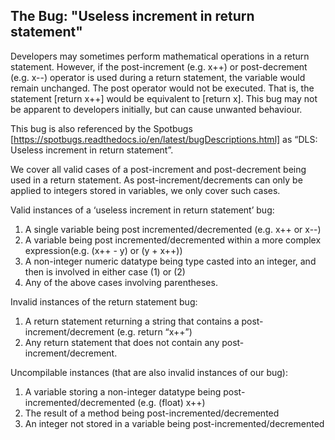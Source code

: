 

## The Bug: "Useless increment in return statement"

Developers may sometimes perform mathematical operations in a return statement. However, if the post-increment (e.g. x++) or post-decrement (e.g. x--) operator is used during a return statement, the variable would remain unchanged. The post operator would not be executed. That is, the statement [return x++] would be equivalent to [return x]. This bug may not be apparent to developers initially, but can cause unwanted behaviour.

This bug is also referenced by the Spotbugs [https://spotbugs.readthedocs.io/en/latest/bugDescriptions.html] as “DLS: Useless increment in return statement”.

We cover all valid cases of a post-increment and post-decrement being used in a return statement. As post-increment/decrements can only be applied to integers stored in variables, we only cover such cases. 

Valid instances of a ‘useless increment in return statement’ bug:
1. A single variable being post incremented/decremented (e.g. x++ or x--)
2. A variable being post incremented/decremented within a more complex expression(e.g. (x++ - y) or (y + x++))
3. A non-integer numeric datatype being type casted into an integer, and then is involved in either case (1) or (2)
4. Any of the above cases involving parentheses. 

Invalid instances of the return statement bug:
1. A return statement returning a string that contains  a post-increment/decrement (e.g. return “x++”)
2. Any return statement that does not contain any post-increment/decrement.

Uncompilable instances (that are also invalid instances of our bug):
1. A variable storing a non-integer datatype being post-incremented/decremented (e.g. (float) x++)
2. The result of a method being post-incremented/decremented
3. An integer not stored in a variable being post-incremented/decremented
